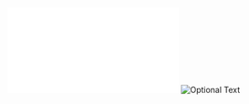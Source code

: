 
![Optional Text](../master/Example_code/blob/main/filesforcode-converted.pdf)
![Optional Text](../master/app/static/img/theadvicebox-screenshot.PNG)
